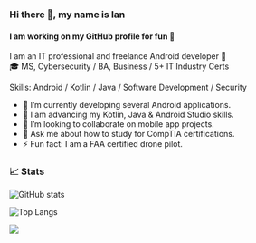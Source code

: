 ### Hi there 👋, my name is Ian
#### I am working on my GitHub profile for fun 🚀
I am an IT professional and freelance Android developer 📱  
🎓 MS, Cybersecurity / BA, Business / 5+ IT Industry Certs

Skills: Android / Kotlin / Java / Software Development / Security

- 🔭 I’m currently developing several Android applications. 
- 🌱 I am advancing my Kotlin, Java & Android Studio skills. 
- 👯 I’m looking to collaborate on mobile app projects.
- 💬 Ask me about how to study for CompTIA certifications. 
- ⚡ Fun fact: I am a FAA certified drone pilot.

### 📈 Stats

  ![GitHub stats](https://github-readme-stats.vercel.app/api?username=theianmay&count_private=true&show_icons=true&theme=transparent&hide_rank=false)
  
  ![Top Langs](https://github-readme-stats.vercel.app/api/top-langs/?username=theianmay&layout=compact)
  
  ![](https://komarev.com/ghpvc/?username=theianmay&style=for-the-badge&color=blue)
  

<!---
theianmay/theianmay is a ✨ special ✨ repository because its `README.md` (this file) appears on your GitHub profile.
You can click the Preview link to take a look at your changes.
--->
